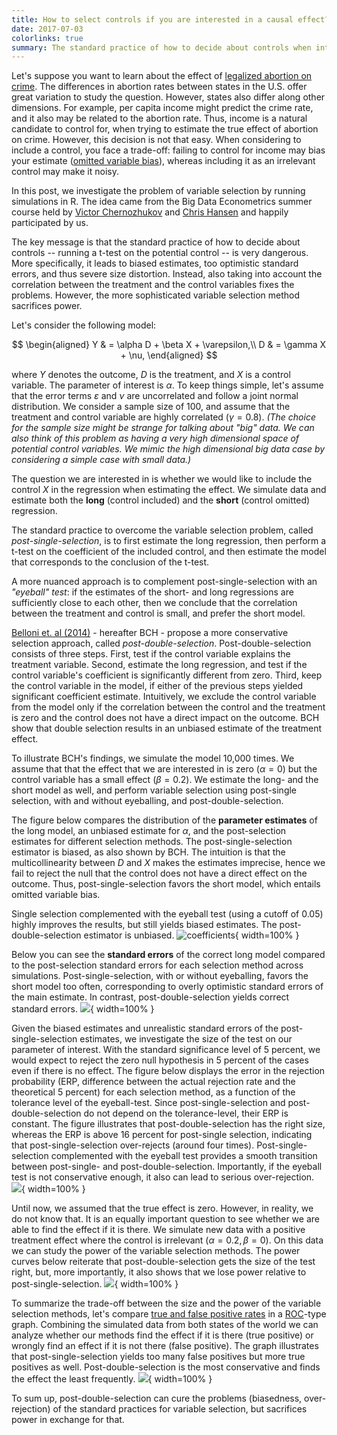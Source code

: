 ```yaml
---
title: How to select controls if you are interested in a causal effect?
date: 2017-07-03
colorlinks: true
summary: The standard practice of how to decide about controls when interested in a causal effect -- running a t-test on the potential control -- is very dangerous. More specifically, it leads to biased estimates, too optimistic standard errors, and thus severe size distortion. Instead, also taking into account the correlation between the treatment and the control variables fixes the problems. However, the more sophisticated variable selection method sacrifices power.
---
```


Let's suppose you want to learn about the effect of [legalized abortion on crime](http://pricetheory.uchicago.edu/levitt/Papers/DonohueLevittTheImpactOfLegalized2001.pdf). The differences in abortion rates between states in the U.S. offer great variation to study the question. However, states also differ along other dimensions. For example, per capita income might predict the crime rate, and it also may be related to the abortion rate. Thus, income is a natural candidate to control for, when trying to estimate the true effect of abortion on crime. However, this decision is not that easy. When considering to include a control, you face a trade-off: failing to control for income may bias your estimate ([omitted variable bias](https://en.wikipedia.org/wiki/Omitted-variable_bias)), whereas including it as an irrelevant control may make it noisy.

In this post, we investigate the problem of variable selection by running simulations in R. The idea came from the Big Data Econometrics summer course held by [Victor Chernozhukov](http://www.mit.edu/~vchern/) and [Chris Hansen](https://www.chicagobooth.edu/faculty/directory/h/christian-b-hansen) and happily participated by us. 

The key message is that the standard practice of how to decide about controls -- running a t-test on the potential control -- is very dangerous. More specifically, it leads to biased estimates, too optimistic standard errors, and thus severe size distortion. Instead, also taking into account the correlation between the treatment and the control variables fixes the problems. However, the more sophisticated variable selection method sacrifices power.

Let's consider the following model:

$$
\begin{aligned}
Y & = \alpha D + \beta X + \varepsilon,\\
D & = \gamma X + \nu,
\end{aligned}
$$

where $Y$ denotes the outcome, $D$ is the treatment, and $X$ is a control variable. The parameter of interest is $\alpha$. To keep things simple, let's assume that the error terms $\varepsilon$ and $\nu$ are uncorrelated and follow a joint normal distribution. We consider a sample size of 100, and assume that the treatment and control variable are highly correlated ($\gamma = 0.8$). *(The choice for the sample size might be strange for talking about "big" data. We can also think of this problem as having a very high dimensional space of potential control variables. We mimic the high dimensional big data case by considering a simple case with small data.)*

The question we are interested in is whether we would like to include the control $X$ in the regression when estimating the effect. We simulate data and estimate both the **long** (control included) and the **short** (control omitted) regression.

The standard practice to overcome the variable selection problem, called *post-single-selection*, is to first estimate the long regression, then perform a t-test on the coefficient of the included control, and then estimate the model that corresponds to the conclusion of the t-test.

A more nuanced approach is to complement post-single-selection with an *"eyeball" test*: if the estimates of the short- and long regressions are sufficiently close to each other, then we conclude that the correlation between the treatment and control is small, and prefer the short model. 

[Belloni et. al (2014)](https://academic.oup.com/restud/article-lookup/doi/10.1093/restud/rdt044) - hereafter BCH -  propose a more conservative selection approach, called *post-double-selection*. Post-double-selection consists of three steps. First, test if the control variable explains the treatment variable. Second, estimate the long regression, and test if the control variable's coefficient is significantly different from zero. Third, keep the control variable in the model, if either of the previous steps yielded significant coefficient estimate. Intuitively, we exclude the control variable from the model only if the correlation between the control and the treatment is zero and the control does not have a direct impact on the outcome. BCH show that double selection results in an unbiased estimate of the treatment effect.

To illustrate BCH's findings, we simulate the model 10,000 times. We assume that that the effect that we are interested in is zero ($\alpha = 0$) but the control variable has a small effect ($\beta = 0.2$).  We estimate the long- and the short model as well, and perform variable selection using post-single selection, with and without eyeballing, and post-double-selection.

The figure below compares the distribution of the **parameter estimates** of the long model, an unbiased estimate for $\alpha$, and the post-selection estimates for different selection methods. The post-single-selection estimator is biased, as also shown by BCH. The intuition is that the multicollinearity between $D$ and $X$ makes the estimates imprecise, hence we fail to reject the null that the control does not have a direct effect on the outcome. Thus, post-single-selection favors the short model, which entails omitted variable bias.

Single selection complemented with the eyeball test (using a cutoff of 0.05) highly improves the results, but still yields biased estimates. The post-double-selection estimator is unbiased. ![coefficients](figure/coefficients.png){ width=100% }

Below you can see the **standard errors** of the correct long model compared to the post-selection standard errors for each selection method across simulations. Post-single-selection, with or without eyeballing, favors the short model too often, corresponding to overly optimistic standard errors of the main estimate. In contrast, post-double-selection yields correct standard errors. ![](figure/standard-errors.png){ width=100% }

Given the biased estimates and unrealistic standard errors of the post-single-selection estimates, we investigate the size of the test on our parameter of interest. With the standard significance level of 5 percent, we would expect to reject the zero null hypothesis in 5 percent of the cases even if there is no effect. The figure below displays the error in the rejection probability (ERP, difference between the actual rejection rate and the theoretical 5 percent) for each selection method, as a function of the tolerance level of the eyeball-test. Since post-single-selection and post-double-selection do not depend on the tolerance-level, their ERP is constant. The figure illustrates that post-double-selection has the right size, whereas the ERP is above 16 percent for post-single selection, indicating that post-single-selection over-rejects (around four times). Post-single-selection complemented with the eyeball test provides a smooth transition between post-single- and post-double-selection. Importantly, if the eyeball test is not conservative enough, it also can lead to serious over-rejection. ![](figure/erp.png){ width=100% }

Until now, we assumed that the true effect is zero. However, in reality, we do not know that. It is an equally important question to see whether we are able to find the effect if it is there. We simulate new data with a positive treatment effect where the control is irrelevant ($\alpha = 0.2, \beta = 0$). On this data we can study the power of the variable selection methods. The power curves below reiterate that post-double-selection gets the size of the test right, but, more importantly, it also shows that we lose power relative to post-single-selection. ![](figure/power.png){ width=100% }

To summarize the trade-off between the size and the power of the variable selection methods, let's compare [true and false positive rates](https://en.wikipedia.org/wiki/False_positives_and_false_negatives) in a [ROC](https://en.wikipedia.org/wiki/Receiver_operating_characteristic)-type graph. Combining the simulated data from both states of the world we can analyze whether our methods find the effect if it is there (true positive) or wrongly find an effect if it is not there (false positive). The graph illustrates that post-single-selection yields too many false positives but more true positives as well. Post-double-selection is the most conservative and finds the effect the least frequently. ![](figure/roc.png){ width=100% }

To sum up, post-double-selection can cure the problems (biasedness, over-rejection) of the standard practices for variable selection, but sacrifices power in exchange for that.
